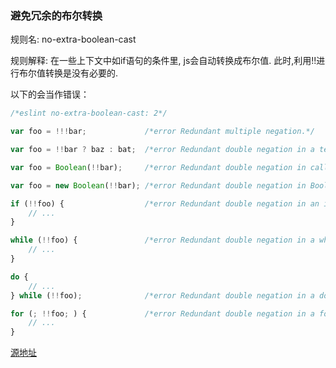 ### 避免冗余的布尔转换
规则名: no-extra-boolean-cast

规则解释: 在一些上下文中如if语句的条件里, js会自动转换成布尔值. 此时,利用!!进行布尔值转换是没有必要的.

以下的会当作错误：
```js
/*eslint no-extra-boolean-cast: 2*/

var foo = !!!bar;             /*error Redundant multiple negation.*/

var foo = !!bar ? baz : bat;  /*error Redundant double negation in a ternary condition.*/

var foo = Boolean(!!bar);     /*error Redundant double negation in call to Boolean().*/

var foo = new Boolean(!!bar); /*error Redundant double negation in Boolean constructor call.*/

if (!!foo) {                  /*error Redundant double negation in an if statement condition.*/
    // ...
}

while (!!foo) {               /*error Redundant double negation in a while loop condition.*/
    // ...
}

do {
    // ...
} while (!!foo);              /*error Redundant double negation in a do while loop condition.*/

for (; !!foo; ) {             /*error Redundant double negation in a for loop condition.*/
    // ...
}
```

[源地址](http://eslint.org/docs/rules/no-extra-boolean-cast)